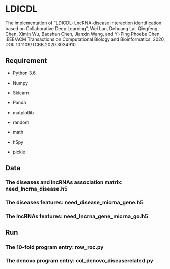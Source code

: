 # LDICDL
The implementation of “LDICDL: LncRNA-disease interaction identification based on Collaborative Deep Learning”, Wei Lan, Dehuang Lai, Qingfeng Chen, Ximin Wu, Baoshan Chen, Jianxin Wang, and Yi-Ping Phoebe Chen. IEEE/ACM Transactions on Computational Biology and Bioinformatics, 2020, DOI: 10.1109/TCBB.2020.3034910.

## Requirement

- Python 3.6

- Numpy

- Sklearn

- Panda

- matplotlib

- random

- math

- h5py

- pickle
## Data 
### The diseases and lncRNAs association matrix: need_lncrna_disease.h5
### The diseases features: need_disease_micrna_gene.h5
### The lncRNAs features: need_lncrna_gene_micrna_go.h5

## Run
### The 10-fold program entry: row_roc.py
### The denovo program entry: col_denovo_diseaserelated.py

